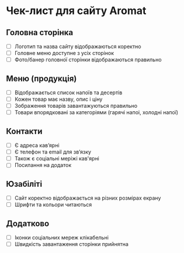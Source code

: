 # Чек-лист для сайту Aromat

## Головна сторінка
- [ ] Логотип та назва сайту відображаються коректно
- [ ] Головне меню доступне з усіх сторінок
- [ ] Фото/банер головної сторінки відображаються правильно

## Меню (продукція)
- [ ] Відображається список напоїв та десертів
- [ ] Кожен товар має назву, опис і ціну
- [ ] Зображення товарів завантажуються правильно
- [ ] Товари впорядковані за категоріями (гарячі напоі, холодні напої)

## Контакти
- [ ] Є адреса кав’ярні
- [ ] Є телефон та email для зв’язку
- [ ] Також є соціальні меріжі кав'ярні
- [ ] Посилання на додаток 

## Юзабіліті
- [ ] Сайт коректно відображається на різних розмірах екрану
- [ ] Шрифти та кольори читаються

## Додатково
- [ ] Іконки соціальних мереж клікабельні
- [ ] Швидкість завантаження сторінки прийнятна
